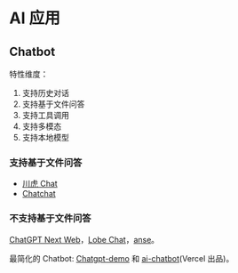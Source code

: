 # AI 应用
## Chatbot
特性维度：
1. 支持历史对话
2. 支持基于文件问答
3. 支持工具调用
4. 支持多模态
5. 支持本地模型

### 支持基于文件问答
* [川虎 Chat](./chatbot/chuanhu-ChatGPT.md)
* [Chatchat](https://github.com/chatchat-space/Langchain-Chatchat)

### 不支持基于文件问答
[ChatGPT Next Web](./chatbot/chatgpt-next-web.md)，[Lobe Chat](./chatbot/lobe-chat.md)，[anse](https://github.com/anse-app/anse)。

最简化的 Chatbot: [Chatgpt-demo](./chatbot/chatgpt-demo.md) 和 [ai-chatbot](https://github.com/vercel/ai-chatbot)(Vercel 出品)。
